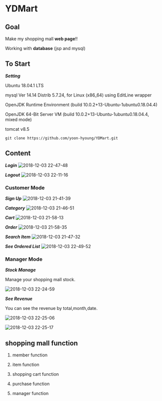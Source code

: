 # YDMart 

## Goal

Make my shopping mall **web page**!!

Working with **database** (jsp and mysql)

## To Start

***Setting***

Ubuntu 18.04.1 LTS

mysql  Ver 14.14 Distrib 5.7.24, for Linux (x86_64) using  EditLine wrapper

OpenJDK Runtime Environment (build 10.0.2+13-Ubuntu-1ubuntu0.18.04.4)

OpenJDK 64-Bit Server VM (build 10.0.2+13-Ubuntu-1ubuntu0.18.04.4, mixed mode)

tomcat v8.5

```git clone https://github.com/yoon-hyoung/YDMart.git```


## Content
***Login***
![2018-12-03 22-47-48](https://user-images.githubusercontent.com/30612084/49377427-80c90400-f74d-11e8-9858-dc354a8cd57b.png)

***Logout***
![2018-12-03 22-11-16](https://user-images.githubusercontent.com/30612084/49377482-a48c4a00-f74d-11e8-9d28-7c65d4503446.png)

### Customer Mode
***Sign Up***
![2018-12-03 21-41-39](https://user-images.githubusercontent.com/30612084/49376839-ecaa6d00-f74b-11e8-8700-ef8281266fb9.png)

***Category***
![2018-12-03 21-46-51](https://user-images.githubusercontent.com/30612084/49376917-1b284800-f74c-11e8-9a7a-ccde68609965.png)

***Cart***
![2018-12-03 21-58-13](https://user-images.githubusercontent.com/30612084/49376963-32ffcc00-f74c-11e8-880b-65980f90a723.png)

***Order***
![2018-12-03 21-58-35](https://user-images.githubusercontent.com/30612084/49376977-385d1680-f74c-11e8-9dd9-0019098ada08.png)

***Search Item***
![2018-12-03 21-47-32](https://user-images.githubusercontent.com/30612084/49376925-1fecfc00-f74c-11e8-9c83-6aa664354b0c.png)

***See Ordered List***
![2018-12-03 22-49-52](https://user-images.githubusercontent.com/30612084/49377531-c5549f80-f74d-11e8-800e-11e16bd194fa.png)

### Manager Mode
***Stock Manage***

Manage your shopping mall stock.

![2018-12-03 22-24-59](https://user-images.githubusercontent.com/30612084/49377775-62173d00-f74e-11e8-934e-1d8edaeaca01.png)


***See Revenue***

You can see the revenue by total,month,date.

![2018-12-03 22-25-06](https://user-images.githubusercontent.com/30612084/49377789-693e4b00-f74e-11e8-8abc-4a839992e33a.png)

![2018-12-03 22-25-17](https://user-images.githubusercontent.com/30612084/49377794-6b080e80-f74e-11e8-805d-25adf4c45410.png)


## shopping mall function

1. member function

2. item function

3. shopping cart function

4. purchase function

5. manager function

